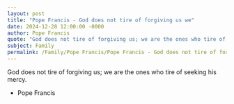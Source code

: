 ```yaml
---
layout: post
title: "Pope Francis - God does not tire of forgiving us we"
date: 2024-12-28 12:00:00 -0000
author: Pope Francis
quote: "God does not tire of forgiving us; we are the ones who tire of seeking his mercy."
subject: Family
permalink: /Family/Pope Francis/Pope Francis - God does not tire of forgiving us we
---
```


God does not tire of forgiving us; we are the ones who tire of seeking his mercy.

- Pope Francis
